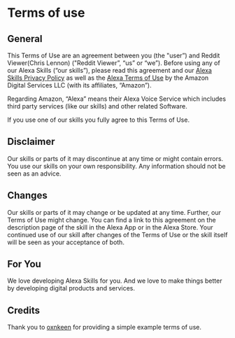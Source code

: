 # Terms of use
## General
This Terms of Use are an agreement between you (the "user”) and Reddit Viewer(Chris Lennon) ("Reddit Viewer”, “us” or “we”). Before using any of our Alexa Skills (“our skills”), please read this agreement and our [Alexa Skills Privacy Policy](./PRIVACY-POLICY.md) as well as the [Alexa Terms of Use](https://www.amazon.com/gp/help/customer/display.html?nodeId=201809740) by the Amazon Digital Services LLC (with its affiliates, “Amazon”).

Regarding Amazon, “Alexa” means their Alexa Voice Service which includes third party services (like our skills) and other related Software.

If you use one of our skills you fully agree to this Terms of Use.

## Disclaimer
Our skills or parts of it may discontinue at any time or might contain errors. You use our skills on your own responsibility. Any information should not be seen as an advice.

## Changes
Our skills or parts of it may change or be updated at any time. Further, our Terms of Use might change. You can find a link to this agreement on the description page of the skill in the Alexa App or in the Alexa Store. Your continued use of our skill after changes of the Terms of Use or the skill itself will be seen as your acceptance of both.

## For You
We love developing Alexa Skills for you. And we love to make things better by developing digital products and services.

## Credits
Thank you to [oxnkeen](https://oxnkeen.com) for providing a simple example terms of use.